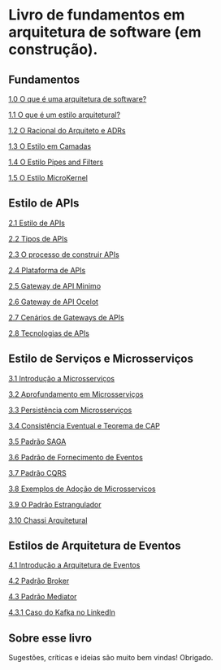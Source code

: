 #  Livro de fundamentos em  arquitetura de software (em construção).

## Fundamentos

[1.0 O que é uma arquitetura de software?](https://github.com/marco-mendes/arquitetura-software/blob/main/1.0%20O%20que%20é%20uma%20arquitetura%20de%20software.md)

[1.1 O que é um estilo arquitetural?](https://github.com/marco-mendes/arquitetura-software/blob/main/1.1%20O%20que%20%C3%A9%20um%20estilo%20arquitetural.md)

[1.2 O Racional do Arquiteto e ADRs](https://github.com/marco-mendes/arquitetura-software/blob/main/1.2%20O%20racional%20arquietural%20e%20o%20conceito%20de%20ADRs.md)

[1.3 O Estilo em Camadas](https://github.com/marco-mendes/arquitetura-software/blob/main/1.3%20Estilo%20em%20Camadas.md)

[1.4 O Estilo Pipes and Filters](https://github.com/marco-mendes/arquitetura-software/blob/main/1.4%20pipes-filters.md)

[1.5 O Estilo MicroKernel](https://github.com/marco-mendes/arquitetura-software/blob/main/1.3%20micro-kernel.md)

## Estilo de APIs

[2.1 Estilo de APIs](https://github.com/marco-mendes/arquitetura-software/blob/main/2.1%20Estilo%20de%20APIs.md)

[2.2 Tipos de APIs](https://github.com/marco-mendes/arquitetura-software/blob/main/2.2%20Tipos%20de%20APIs.md)

[2.3 O processo de construir APIs](https://github.com/marco-mendes/arquitetura-software/blob/main/2.3%20O%20processo%20de%20construir%20APIs.md)

[2.4 Plataforma de APIs](https://github.com/marco-mendes/arquitetura-software/blob/main/2.4%20Plataforma%20de%20APIs.md)

[2.5 Gateway de API Minimo](https://github.com/marco-mendes/arquitetura-software/blob/main/2.5%20Gateway%20de%20API%20Minimo.md)

[2.6 Gateway de API Ocelot](https://github.com/marco-mendes/arquitetura-software/blob/main/2.6%20API%20Gateway%20Ocelot.md)

[2.7 Cenários de Gateways de APIs](https://github.com/marco-mendes/arquitetura-software/blob/main/2.7%20Cenarios%20de%20Gateway%20de%20API.md)

[2.8 Tecnologias de APIs](https://github.com/marco-mendes/arquitetura-software/blob/main/2.8%20Tecnologias%20de%20APIs.md)

## Estilo de Serviços e Microsserviços

[3.1 Introdução a Microsserviços](https://github.com/marco-mendes/arquitetura-software/blob/main/2.8%20Tecnologias%20de%20APIs.md)

[3.2 Aprofundamento em Microsserviços](https://github.com/marco-mendes/arquitetura-software/blob/main/3.2%20Aprofundamento%20do%20Estilo%20de%20Microsserviços.md)

[3.3 Persistência com Microsserviços](https://github.com/marco-mendes/arquitetura-software/blob/main/3.3%20Persistencia%20com%20Microsserviços.md)

[3.4 Consistência Eventual e Teorema de CAP](https://github.com/marco-mendes/arquitetura-software/blob/main/3.4%20Consistência%20Eventual%20e%20o%20Teorema%20de%20CAP.md)

[3.5 Padrão SAGA](https://github.com/marco-mendes/arquitetura-software/blob/main/3.5%20Padrão%20SAGA.md)

[3.6 Padrão de Fornecimento de Eventos](https://github.com/marco-mendes/arquitetura-software/blob/main/3.6%20Padrão%20de%20Fornecimento%20de%20Eventos%20(Event%20Sourcing).md)

[3.7 Padrão CQRS](https://github.com/marco-mendes/arquitetura-software/blob/main/3.7%20Padrão%20CQRS.md)

[3.8 Exemplos de Adoção de Microsservicos](https://github.com/marco-mendes/arquitetura-software/blob/main/3.8%20Exemplos%20de%20Adoção%20de%20Microsserviços.md)

[3.9 O Padrão Estrangulador](https://github.com/marco-mendes/arquitetura-software/blob/main/3.9%20O%20padrão%20estrangulador.md)

[3.10 Chassi Arquitetural](https://github.com/marco-mendes/arquitetura-software/blob/main/3.10%20Chassi%20Arquitetural.md)

## Estilos de Arquitetura de Eventos

[4.1 Introdução a Arquitetura de Eventos](https://github.com/marco-mendes/arquitetura-software/blob/main/4.1%20Arquiteturas%20Orientadas%20por%20Eventos.md)

[4.2 Padrão Broker](https://github.com/marco-mendes/arquitetura-software/blob/main/4.2%20Padrões%20Broker.md)

[4.3 Padrão Mediator](https://github.com/marco-mendes/arquitetura-software/blob/main/4.3%20Padrão%20Mediator.md)

[4.3.1 Caso do Kafka no LinkedIn](https://github.com/marco-mendes/arquitetura-software/blob/main/4.3.1%20Estudo%20de%20Caso%20LinkedIn%20-%20Kafka.md)



## Sobre esse livro

Sugestões, críticas e ideias são muito bem vindas!
Obrigado.
